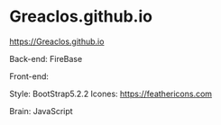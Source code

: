 # Greaclos.github.io
https://Greaclos.github.io

Back-end: FireBase

Front-end: 

Style: BootStrap5.2.2
Icones: https://feathericons.com

Brain: JavaScript
 
